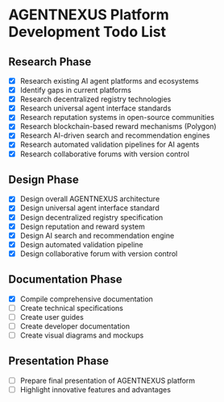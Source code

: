 # AGENTNEXUS Platform Development Todo List

## Research Phase
- [x] Research existing AI agent platforms and ecosystems
- [x] Identify gaps in current platforms
- [x] Research decentralized registry technologies
- [x] Research universal agent interface standards
- [x] Research reputation systems in open-source communities
- [x] Research blockchain-based reward mechanisms (Polygon)
- [x] Research AI-driven search and recommendation engines
- [x] Research automated validation pipelines for AI agents
- [x] Research collaborative forums with version control

## Design Phase
- [x] Design overall AGENTNEXUS architecture
- [x] Design universal agent interface standard
- [x] Design decentralized registry specification
- [x] Design reputation and reward system
- [x] Design AI search and recommendation engine
- [x] Design automated validation pipeline
- [x] Design collaborative forum with version control

## Documentation Phase
- [x] Compile comprehensive documentation
- [ ] Create technical specifications
- [ ] Create user guides
- [ ] Create developer documentation
- [ ] Create visual diagrams and mockups

## Presentation Phase
- [ ] Prepare final presentation of AGENTNEXUS platform
- [ ] Highlight innovative features and advantages
